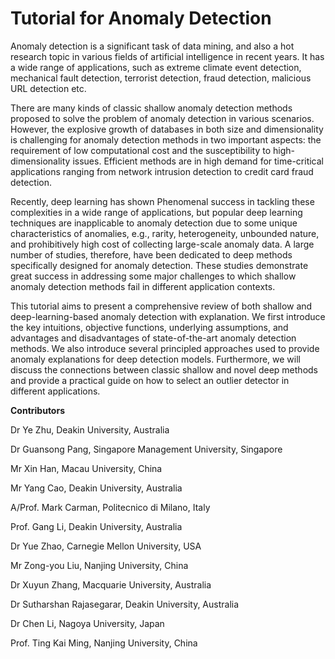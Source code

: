 # Tutorial for Anomaly Detection

Anomaly detection is a significant task of data mining, and also a hot research topic in various fields of artificial intelligence in recent years. It has a wide range of applications, such as extreme climate event detection, mechanical fault detection, terrorist detection, fraud detection, malicious URL detection etc. 

There are many kinds of classic shallow anomaly detection methods proposed to solve the problem of anomaly detection in various scenarios. However, the explosive growth of databases in both size and dimensionality is challenging for anomaly detection methods in two important aspects: the requirement of low computational cost and the susceptibility to high-dimensionality issues. Efficient methods are in high demand for time-critical applications ranging from network intrusion detection to credit card fraud detection. 

Recently, deep learning has shown Phenomenal success in tackling these complexities in a wide range of applications, but popular deep learning techniques are inapplicable to anomaly detection due to some unique characteristics of anomalies, e.g., rarity, heterogeneity, unbounded nature, and prohibitively high cost of collecting large-scale anomaly data. A large number of studies, therefore, have been dedicated to deep methods specifically designed for anomaly detection. These studies demonstrate great success in addressing some major challenges to which shallow anomaly detection methods fail in different application contexts.

This tutorial aims to present a comprehensive review of both shallow and deep-learning-based anomaly detection with explanation. We first introduce the key intuitions, objective functions, underlying assumptions, and advantages and disadvantages of state-of-the-art anomaly detection methods. We also introduce several principled approaches used to provide anomaly explanations for deep detection models. Furthermore, we will discuss the connections between classic shallow and novel deep methods and provide a practical guide on how to select an outlier detector in different applications.  

**Contributors**

Dr Ye Zhu, Deakin University, Australia

Dr Guansong Pang, Singapore Management University, Singapore

Mr Xin Han, Macau University, China

Mr Yang Cao, Deakin University, Australia

A/Prof. Mark Carman, Politecnico di Milano, Italy

Prof. Gang Li, Deakin University, Australia

Dr Yue Zhao, Carnegie Mellon University, USA

Mr Zong-you Liu, Nanjing University, China

Dr Xuyun Zhang, Macquarie University, Australia

Dr Sutharshan Rajasegarar, Deakin University, Australia

Dr Chen Li, Nagoya University, Japan



Prof. Ting Kai Ming, Nanjing University, China 



